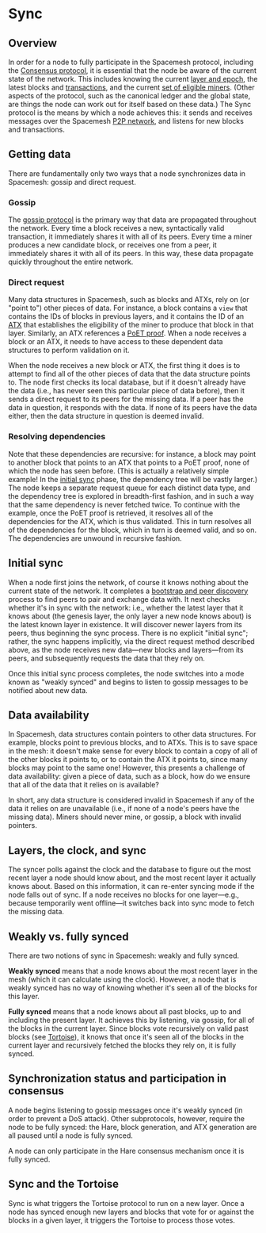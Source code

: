 # Sync

## Overview

In order for a node to fully participate in the Spacemesh protocol, including the [Consensus protocol](../consensus/01-overview.md), it is essential that the node be aware of the current state of the network. This includes knowing the current [layer and epoch](../intro.md#spacemesh-basics), the latest blocks and [transactions](../transactions/01-overview.md), and the current [set of eligible miners](../mining/05-atx.md). (Other aspects of the protocol, such as the canonical ledger and the global state, are things the node can work out for itself based on these data.) The Sync protocol is the means by which a node achieves this: it sends and receives messages over the Spacemesh [P2P network](../p2p/01-overview.md), and listens for new blocks and transactions.

## Getting data

There are fundamentally only two ways that a node synchronizes data in Spacemesh: gossip and direct request.

### Gossip

The [gossip protocol](../p2p/01-overview.md#gossip) is the primary way that data are propagated throughout the network. Every time a block receives a new, syntactically valid transaction, it immediately shares it with all of its peers. Every time a miner produces a new candidate block, or receives one from a peer, it immediately shares it with all of its peers. In this way, these data propagate quickly throughout the entire network.

### Direct request

Many data structures in Spacemesh, such as blocks and ATXs, rely on (or "point to") other pieces of data. For instance, a block contains a `view` that contains the IDs of blocks in previous layers, and it contains the ID of an [ATX](../mining/05-atx.md) that establishes the eligibility of the miner to produce that block in that layer. Similarly, an ATX references a [PoET proof](../mining/03-poet.md). When a node receives a block or an ATX, it needs to have access to these dependent data structures to perform validation on it.

When the node receives a new block or ATX, the first thing it does is to attempt to find all of the other pieces of data that the data structure points to. The node first checks its local database, but if it doesn't already have the data (i.e., has never seen this particular piece of data before), then it sends a direct request to its peers for the missing data. If a peer has the data in question, it responds with the data. If none of its peers have the data either, then the data structure in question is deemed invalid.

### Resolving dependencies

Note that these dependencies are recursive: for instance, a block may point to another block that points to an ATX that points to a PoET proof, none of which the node has seen before. (This is actually a relatively simple example! In the [initial sync](#initial-sync) phase, the dependency tree will be vastly larger.) The node keeps a separate request queue for each distinct data type, and the dependency tree is explored in breadth-first fashion, and in such a way that the same dependency is never fetched twice. To continue with the example, once the PoET proof is retrieved, it resolves all of the dependencies for the ATX, which is thus validated. This in turn resolves all of the dependencies for the block, which in turn is deemed valid, and so on. The dependencies are unwound in recursive fashion.

## Initial sync

When a node first joins the network, of course it knows nothing about the current state of the network. It completes a [bootstrap and peer discovery](../p2p/01-overview.md#bootstrap-and-peer-discovery) process to find peers to pair and exchange data with. It next checks whether it's in sync with the network: i.e., whether the latest layer that it knows about (the genesis layer, the only layer a new node knows about) is the latest known layer in existence. It will discover newer layers from its peers, thus beginning the sync process. There is no explicit "initial sync"; rather, the sync happens implicitly, via the direct request method described above, as the node receives new data—new blocks and layers—from its peers, and subsequently requests the data that they rely on.

Once this initial sync process completes, the node switches into a mode known as "weakly synced" and begins to listen to gossip messages to be notified about new data.

## Data availability

In Spacemesh, data structures contain pointers to other data structures. For example, blocks point to previous blocks, and to ATXs. This is to save space in the mesh: it doesn't make sense for every block to contain a copy of all of the other blocks it points to, or to contain the ATX it points to, since many blocks may point to the same one! However, this presents a challenge of data availability: given a piece of data, such as a block, how do we ensure that all of the data that it relies on is available?

In short, any data structure is considered invalid in Spacemesh if any of the data it relies on are unavailable (i.e., if none of a node's peers have the missing data). Miners should never mine, or gossip, a block with invalid pointers.

## Layers, the clock, and sync

The syncer polls against the clock and the database to figure out the most recent layer a node should know about, and the most recent layer it actually knows about. Based on this information, it can re-enter syncing mode if the node falls out of sync. If a node receives no blocks for one layer—e.g., because temporarily went offline—it switches back into sync mode to fetch the missing data.

## Weakly vs. fully synced

There are two notions of sync in Spacemesh: weakly and fully synced.

**Weakly synced** means that a node knows about the most recent layer in the mesh (which it can calculate using the clock). However, a node that is weakly synced has no way of knowing whether it's seen all of the blocks for this layer.

**Fully synced** means that a node knows about all past blocks, up to and including the present layer. It achieves this by listening, via gossip, for all of the blocks in the current layer. Since blocks vote recursively on valid past blocks (see [Tortoise](../consensus/01-overview.md#tortoise)), it knows that once it's seen all of the blocks in the current layer and recursively fetched the blocks they rely on, it is fully synced.

## Synchronization status and participation in consensus

A node begins listening to gossip messages once it's weakly synced (in order to prevent a DoS attack). Other subprotocols, however, require the node to be fully synced: the Hare, block generation, and ATX generation are all paused until a node is fully synced.

A node can only participate in the Hare consensus mechanism once it is fully synced.

## Sync and the Tortoise

Sync is what triggers the Tortoise protocol to run on a new layer. Once a node has synced enough new layers and blocks that vote for or against the blocks in a given layer, it triggers the Tortoise to process those votes.
